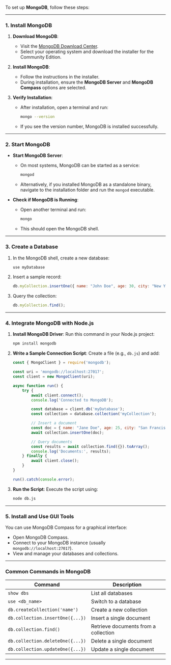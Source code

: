 To set up **MongoDB**, follow these steps:

---

### **1. Install MongoDB**

1. **Download MongoDB**:
   - Visit the [MongoDB Download Center](https://www.mongodb.com/try/download/community).
   - Select your operating system and download the installer for the Community Edition.

2. **Install MongoDB**:
   - Follow the instructions in the installer.
   - During installation, ensure the **MongoDB Server** and **MongoDB Compass** options are selected.

3. **Verify Installation**:
   - After installation, open a terminal and run:
     ```bash
     mongo --version
     ```
   - If you see the version number, MongoDB is installed successfully.

---

### **2. Start MongoDB**

- **Start MongoDB Server**:
  - On most systems, MongoDB can be started as a service:
    ```bash
    mongod
    ```
  - Alternatively, if you installed MongoDB as a standalone binary, navigate to the installation folder and run the `mongod` executable.

- **Check if MongoDB is Running**:
  - Open another terminal and run:
    ```bash
    mongo
    ```
  - This should open the MongoDB shell.

---

### **3. Create a Database**
1. In the MongoDB shell, create a new database:
   ```javascript
   use myDatabase
   ```
2. Insert a sample record:
   ```javascript
   db.myCollection.insertOne({ name: "John Doe", age: 30, city: "New York" });
   ```
3. Query the collection:
   ```javascript
   db.myCollection.find();
   ```

---

### **4. Integrate MongoDB with Node.js**

1. **Install MongoDB Driver**:
   Run this command in your Node.js project:
   ```bash
   npm install mongodb
   ```

2. **Write a Sample Connection Script**:
   Create a file (e.g., `db.js`) and add:
   ```javascript
   const { MongoClient } = require('mongodb');

   const uri = 'mongodb://localhost:27017';
   const client = new MongoClient(uri);

   async function run() {
       try {
           await client.connect();
           console.log('Connected to MongoDB');

           const database = client.db('myDatabase');
           const collection = database.collection('myCollection');

           // Insert a document
           const doc = { name: "Jane Doe", age: 25, city: "San Francisco" };
           await collection.insertOne(doc);

           // Query documents
           const results = await collection.find({}).toArray();
           console.log('Documents:', results);
       } finally {
           await client.close();
       }
   }

   run().catch(console.error);
   ```

3. **Run the Script**:
   Execute the script using:
   ```bash
   node db.js
   ```

---

### **5. Install and Use GUI Tools**
You can use MongoDB Compass for a graphical interface:
- Open MongoDB Compass.
- Connect to your MongoDB instance (usually `mongodb://localhost:27017`).
- View and manage your databases and collections.

---

### Common Commands in MongoDB

| Command                           | Description                        |
|-----------------------------------|------------------------------------|
| `show dbs`                        | List all databases                |
| `use <db_name>`                   | Switch to a database              |
| `db.createCollection('name')`     | Create a new collection            |
| `db.collection.insertOne({...})`  | Insert a single document          |
| `db.collection.find()`            | Retrieve documents from a collection |
| `db.collection.deleteOne({...})`  | Delete a single document          |
| `db.collection.updateOne({...})`  | Update a single document          |

---

